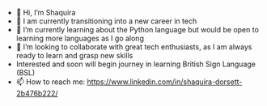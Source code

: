- 👋 Hi, I’m Shaquira
- 👀 I am currently transitioning into a new career in tech
- 🌱 I’m currently learning about the Python language but would be open to learning more languages as I go along 
- 💞️ I’m looking to collaborate with great tech enthusiasts, as I am always ready to learn and grasp new skills
- Interested and soon will begin journey in learning British Sign Language (BSL)
- 📫 How to reach me: https://www.linkedin.com/in/shaquira-dorsett-2b476b222/ 

<!---
Shaquira29/Shaquira29 is a ✨ special ✨ repository because its `README.md` (this file) appears on your GitHub profile.
You can click the Preview link to take a look at your changes.
--->
